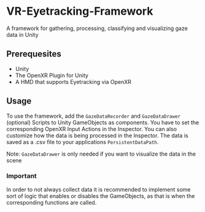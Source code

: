 # VR-Eyetracking-Framework
A framework for gathering, processing, classifying and visualizing gaze data in Unity

## Prerequesites
* Unity
* The OpenXR Plugin for Unity
* A HMD that supports Eyetracking via OpenXR

## Usage
To use the framework, add the `GazeDataRecorder` and `GazeDataDrawer` (optional) Scripts to Unity GameObjects as components.
You have to set the corresponding OpenXR Input Actions in the Inspector.
You can also customize how the data is being processed in the Inspector.
The data is saved as a .csv file to your applications `PersistentDataPath`. 

Note: `GazeDataDrawer` is only needed if you want to visualize the data in the scene

### Important
In order to not always collect data it is recommended to implement some sort of logic that enables or disables the GameObjects, as that is when the corresponding functions are called.
